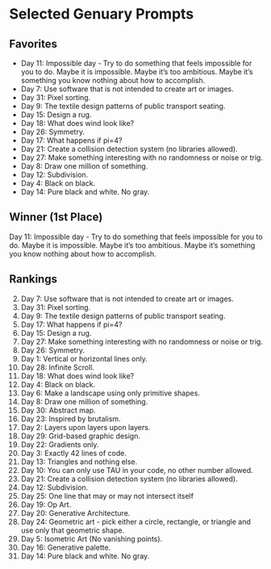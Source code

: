 # Selected Genuary Prompts

## Favorites
- Day 11: Impossible day - Try to do something that feels impossible for you to do. Maybe it is impossible. Maybe it’s too ambitious. Maybe it’s something you know nothing about how to accomplish.
- Day 7: Use software that is not intended to create art or images.
- Day 31: Pixel sorting.
- Day 9: The textile design patterns of public transport seating.
- Day 15: Design a rug.
- Day 18: What does wind look like?
- Day 26: Symmetry.
- Day 17: What happens if pi=4?
- Day 21: Create a collision detection system (no libraries allowed).
- Day 27: Make something interesting with no randomness or noise or trig.
- Day 8: Draw one million of something.
- Day 12: Subdivision.
- Day 4: Black on black.
- Day 14: Pure black and white. No gray.

## Winner (1st Place)
Day 11: Impossible day - Try to do something that feels impossible for you to do. Maybe it is impossible. Maybe it’s too ambitious. Maybe it’s something you know nothing about how to accomplish.

## Rankings
2. Day 7: Use software that is not intended to create art or images.
3. Day 31: Pixel sorting.
4. Day 9: The textile design patterns of public transport seating.
5. Day 17: What happens if pi=4?
6. Day 15: Design a rug.
7. Day 27: Make something interesting with no randomness or noise or trig.
8. Day 26: Symmetry.
9. Day 1: Vertical or horizontal lines only.
10. Day 28: Infinite Scroll.
11. Day 18: What does wind look like?
12. Day 4: Black on black.
13. Day 6: Make a landscape using only primitive shapes.
14. Day 8: Draw one million of something.
15. Day 30: Abstract map.
16. Day 23: Inspired by brutalism.
17. Day 2: Layers upon layers upon layers.
18. Day 29: Grid-based graphic design.
19. Day 22: Gradients only.
20. Day 3: Exactly 42 lines of code.
21. Day 13: Triangles and nothing else.
22. Day 10: You can only use TAU in your code, no other number allowed.
23. Day 21: Create a collision detection system (no libraries allowed).
24. Day 12: Subdivision.
25. Day 25: One line that may or may not intersect itself
26. Day 19: Op Art.
27. Day 20: Generative Architecture.
28. Day 24: Geometric art - pick either a circle, rectangle, or triangle and use only that geometric shape.
29. Day 5: Isometric Art (No vanishing points).
30. Day 16: Generative palette.
31. Day 14: Pure black and white. No gray.
